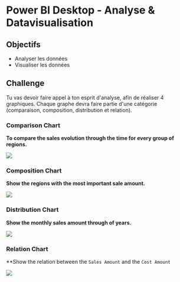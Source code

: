 # **Power BI Desktop - Analyse & Datavisualisation**

## **Objectifs**

- Analyser les données
- Visualiser les données

## Challenge

Tu vas devoir faire appel à ton esprit d'analyse, afin de réaliser 4 graphiques. Chaque graphe devra faire partie d'une catégorie (comparaison, composition, distribution et relation).


### Comparison Chart

**To compare the sales evolution through the time for every group of regions.**

![](https://imgur.com/qErxRHJ.png)

### Composition Chart

**Show the regions with the most important sale amount.** 

![](https://imgur.com/77KcGAt.png)


### Distribution Chart

**Show the monthly sales amount through of years.** 


![](https://imgur.com/y2Xsgag.png)


### Relation Chart

**Show the relation between the `Sales Amount` and the `Cost Amount` 


![](https://imgur.com/UXiREOW.png)

